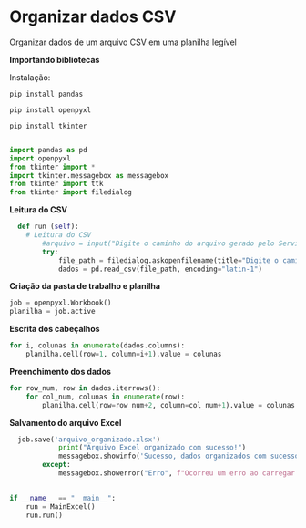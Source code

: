 <h1>Organizar dados CSV </h1>

<p>Organizar dados de um arquivo CSV em uma planilha legível </p>

<strong> Importando bibliotecas </strong>
<p>Instalação:</p>

```
pip install pandas
```
```
pip install openpyxl
```
```
pip install tkinter
```
```python

import pandas as pd
import openpyxl
from tkinter import *
import tkinter.messagebox as messagebox
from tkinter import ttk
from tkinter import filedialog
```



<strong> Leitura do CSV </strong>

```python 
  def run (self):
    # Leitura do CSV
        #arquivo = input("Digite o caminho do arquivo gerado pelo ServiceNow >>>")
        try:
            file_path = filedialog.askopenfilename(title="Digite o caminho do arquivo gerado pelo ServiceNow >>>", filetypes=[("csv", "*.csv")])
            dados = pd.read_csv(file_path, encoding="latin-1")
```

<strong> Criação da pasta de trabalho e planilha </strong>

```python
job = openpyxl.Workbook()
planilha = job.active
```
<strong> Escrita dos cabeçalhos </strong>
```python
for i, colunas in enumerate(dados.columns):
    planilha.cell(row=1, column=i+1).value = colunas
```

<strong> Preenchimento dos dados </strong>
```python
for row_num, row in dados.iterrows():
    for col_num, colunas in enumerate(row):
        planilha.cell(row=row_num+2, column=col_num+1).value = colunas
```
<strong> Salvamento do arquivo Excel </strong> 
```python 
  job.save('arquivo_organizado.xlsx')
            print("Arquivo Excel organizado com sucesso!")
            messagebox.showinfo('Sucesso, dados organizados com sucesso!')
        except:
            messagebox.showerror("Erro", f"Ocorreu um erro ao carregar o arquivo csv:")
             
```

```python
if __name__ == "__main__":
    run = MainExcel()
    run.run()
```

